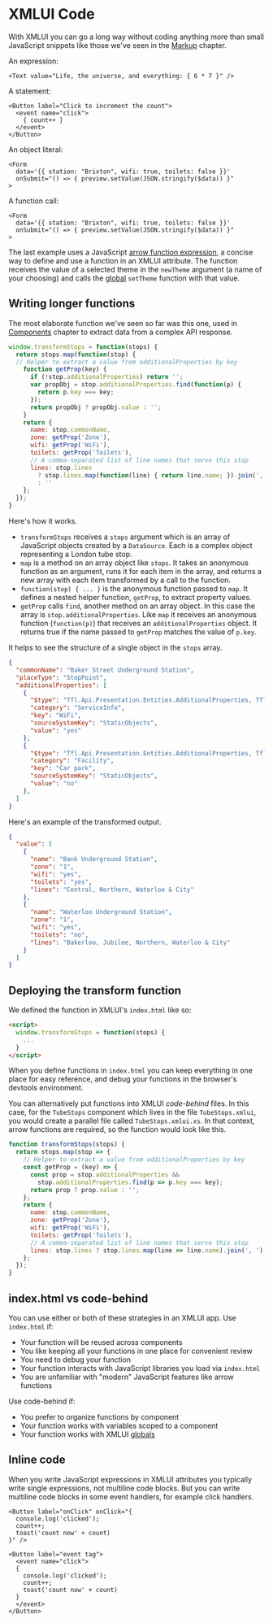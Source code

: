 # XMLUI Code

With XMLUI you can go a long way without coding anything more than small JavaScript snippets like those we've seen in the [Markup](/markup) chapter.

An expression:

```xmlui !/{ 6 * 7 }/
<Text value="Life, the universe, and everything: { 6 * 7 }" />
```

A statement:

```xmlui !/{ count++ }/
<Button label="Click to increment the count">
  <event name="click">
    { count++ }
  </event>
</Button>
```

An object literal:

```xmlui !/{ station: "Brixton", wifi: true, toilets: false }/
<Form
  data='{{ station: "Brixton", wifi: true, toilets: false }}'
  onSubmit="() => { preview.setValue(JSON.stringify($data)) }"
>
```

A function call:

```xmlui !/() => { preview.setValue(JSON.stringify($data)) }/
<Form
  data='{{ station: "Brixton", wifi: true, toilets: false }}'
  onSubmit="() => { preview.setValue(JSON.stringify($data)) }"
>
```

The last example uses a JavaScript [arrow function expression](https://developer.mozilla.org/en-US/docs/Web/JavaScript/Reference/Functions/Arrow_functions), a concise way to define and use a function in an XMLUI attribute. The function receives the value of a selected theme in the `newTheme` argument (a name of your choosing) and calls the [global](/globals) `setTheme` function with that value.

## Writing longer functions

The most elaborate function we've seen so far was this one, used in [Components](/components-intro) chapter to extract data from a complex API response.

```js copy
window.transformStops = function(stops) {
  return stops.map(function(stop) {
  // Helper to extract a value from additionalProperties by key
    function getProp(key) {
      if (!stop.additionalProperties) return '';
      var propObj = stop.additionalProperties.find(function(p) {
        return p.key === key;
      });
      return propObj ? propObj.value : '';
    }
    return {
      name: stop.commonName,
      zone: getProp('Zone'),
      wifi: getProp('WiFi'),
      toilets: getProp('Toilets'),
      // A comma-separated list of line names that serve this stop
      lines: stop.lines
        ? stop.lines.map(function(line) { return line.name; }).join(', ')
        : ''
    };
  });
}
```

Here's how it works.

- `transformStops` receives a `stops` argument which is an array of JavaScript objects created by a `DataSource`. Each is a complex object representing a London tube stop.
- `map` is a method on an array object like `stops`. It takes an anonymous function as an argument, runs it for each item in the array, and returns a new array with each item transformed by a call to the function.
- `function(stop) { ... }` is the anonymous function passed to `map`. It defines a nested helper function, `getProp`, to extract property values.
- `getProp` calls `find`, another method on an array object. In this case the array is `stop.additionalProperties`. Like `map` it receives an anonymous function (`function(p)`) that receives an `additionalProperties` object. It  returns true if the name passed to `getProp` matches the value of `p.key`.

It helps to see the structure of a single object in the `stops` array.

```json
{
  "commonName": "Baker Street Underground Station",
  "placeType": "StopPoint",
  "additionalProperties": [
    {
      "$type": "Tfl.Api.Presentation.Entities.AdditionalProperties, Tfl.Api.Presentation.Entities",
      "category": "ServiceInfo",
      "key": "WiFi",
      "sourceSystemKey": "StaticObjects",
      "value": "yes"
    },
    {
      "$type": "Tfl.Api.Presentation.Entities.AdditionalProperties, Tfl.Api.Presentation.Entities",
      "category": "Facility",
      "key": "Car park",
      "sourceSystemKey": "StaticObjects",
      "value": "no"
    },
  ]
}
```

Here's an example of the transformed output.

```json
{
  "value": [
    {
      "name": "Bank Underground Station",
      "zone": "1",
      "wifi": "yes",
      "toilets": "yes",
      "lines": "Central, Northern, Waterloo & City"
    },
    {
      "name": "Waterloo Underground Station",
      "zone": "1",
      "wifi": "yes",
      "toilets": "no",
      "lines": "Bakerloo, Jubilee, Northern, Waterloo & City"
    }
  ]
}
```

## Deploying the transform function

We defined the function in XMLUI's `index.html` like so:

```html
<script>
  window.transformStops = function(stops) {
    ...
  }
</script>
```

When you define functions in `index.html` you can keep everything in one place for easy reference, and debug your functions in the browser's devtools environment.

You can alternatively put functions into XMLUI *code-behind* files. In this case, for the `TubeStops` component which lives in the file `TubeStops.xmlui`, you would create a parallel file called `TubeStops.xmlui.xs`. In that context, arrow functions are required, so the function would look like this.

```js
function transformStops(stops) {
  return stops.map(stop => {
    // Helper to extract a value from additionalProperties by key
    const getProp = (key) => {
      const prop = stop.additionalProperties &&
        stop.additionalProperties.find(p => p.key === key);
      return prop ? prop.value : '';
    };
    return {
      name: stop.commonName,
      zone: getProp('Zone'),
      wifi: getProp('WiFi'),
      toilets: getProp('Toilets'),
      // A comma-separated list of line names that serve this stop
      lines: stop.lines ? stop.lines.map(line => line.name).join(', ') : ''
    };
  });
}
```

## index.html vs code-behind

You can use either or both of these strategies in an XMLUI app. Use `index.html` if:

- Your function will be reused across components
- You like keeping all your functions in one place for convenient review
- You need to debug your function
- Your function interacts with JavaScript libraries you load via `index.html`
- You are unfamiliar with "modern" JavaScript features like arrow functions

Use code-behind if:

- You prefer to organize functions by component
- Your function works with variables scoped to a component
- Your function works with XMLUI [globals](/globals)

## Inline code

When you write JavaScript expressions in XMLUI attributes you typically write single expressions, not multiline code blocks. But you can write multiline code blocks in some event handlers, for example click handlers.

```xmlui copy
<Button label="onClick" onClick="{
  console.log('clicked');
  count++;
  toast('count now' + count)
}" />
```

```xmlui copy
<Button label="event tag">
  <event name="click">
  {
    console.log('clicked');
    count++;
    toast('count now' + count)
  }
  </event>
</Button>
```
